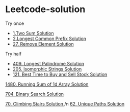 # Leetcode-solution


Try once

* <a href="https://leetcode.com/problems/two-sum/"> 1.Two Sum <a>   <a href="https://github.com/CIANPINGPENG/Leetcode-solution/blob/main/Python/1.%20Two%20Sum.py"> Solution <a>  
* <a href="https://leetcode.com/problems/longest-common-prefix/submissions/"> 2.Longest Common Prefix <a>   <a href="https://github.com/CIANPINGPENG/Leetcode-solution/blob/main/Python/2.%20Longest%20Common%20Prefix"> Solution <a>  
* <a href="https://leetcode.com/problems/remove-element/"> 27. Remove Element <a>   <a href="https://github.com/CIANPINGPENG/Leetcode-solution/blob/main/Python/27.%20Remove%20Element.py"> Solution <a>


Try half

* <a href="https://leetcode.com/problems/longest-palindrome/description/?envType=study-plan&id=level-1"> 409. Longest Palindrome <a>   <a href="https://github.com/CIANPINGPENG/Leetcode-solution/blob/main/Python/409.%20Longest%20Palindrome"> Solution <a>
* <a href="https://leetcode.com/problems/isomorphic-strings/description/?envType=study-plan&id=level-1"> 205. Isomorphic Strings <a>   <a href="https://github.com/CIANPINGPENG/Leetcode-solution/blob/main/Python/205.%20Isomorphic%20Strings"> Solution <a>
* <a href="https://leetcode.com/problems/best-time-to-buy-and-sell-stock/description/?envType=study-plan&id=level-1"> 121. Best Time to Buy and Sell Stock <a>   <a href="https://github.com/CIANPINGPENG/Leetcode-solution/blob/main/Python/121.%20Best%20Time%20to%20Buy%20and%20Sell%20Stock"> Solution <a> 
  
<a href="https://leetcode.com/problems/running-sum-of-1d-array/submissions/856204198/"> 1480. Running Sum of 1d Array <a>   <a href="https://github.com/CIANPINGPENG/Leetcode-solution/blob/main/Python/1480.%20Running%20Sum%20of%201d%20Array"> Solution <a>
  
<a href="https://leetcode.com/problems/binary-search/description/?envType=study-plan&id=level-1"> 704. Binary Search <a>   <a href="https://github.com/CIANPINGPENG/Leetcode-solution/blob/main/Python/704.%20Binary%20Search"> Solution <a>
  
<a href="https://leetcode.com/problems/climbing-stairs/description/?envType=study-plan&id=level-1"> 70. Climbing Stairs
 <a>   <a href="https://github.com/CIANPINGPENG/Leetcode-solution/blob/main/Python/70.%20Climbing%20Stairs"> Solution <a> /n
<a href="https://leetcode.com/problems/unique-paths/description/?envType=study-plan&id=level-1"> 62. Unique Paths
 <a>   <a href="https://github.com/CIANPINGPENG/Leetcode-solution/blob/main/Python/62.%20Unique%20Paths"> Solution <a>
